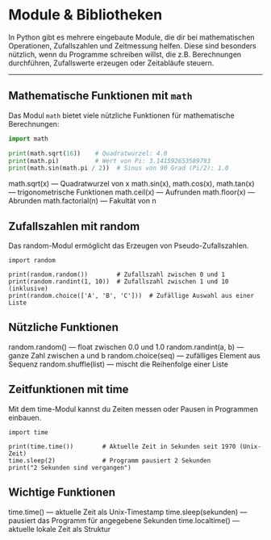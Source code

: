 # Module & Bibliotheken

In Python gibt es mehrere eingebaute Module, die dir bei mathematischen Operationen, Zufallszahlen und Zeitmessung helfen. Diese sind besonders nützlich, wenn du Programme schreiben willst, die z.B. Berechnungen durchführen, Zufallswerte erzeugen oder Zeitabläufe steuern.

---

##  Mathematische Funktionen mit `math`

Das Modul `math` bietet viele nützliche Funktionen für mathematische Berechnungen:

```python
import math

print(math.sqrt(16))    # Quadratwurzel: 4.0
print(math.pi)          # Wert von Pi: 3.141592653589793
print(math.sin(math.pi / 2))  # Sinus von 90 Grad (Pi/2): 1.0
````
math.sqrt(x) — Quadratwurzel von x
math.sin(x), math.cos(x), math.tan(x) — trigonometrische Funktionen
math.ceil(x) — Aufrunden
math.floor(x) — Abrunden
math.factorial(n) — Fakultät von n

## Zufallszahlen mit random
Das random-Modul ermöglicht das Erzeugen von Pseudo-Zufallszahlen.
````
import random

print(random.random())        # Zufallszahl zwischen 0 und 1
print(random.randint(1, 10))  # Zufallszahl zwischen 1 und 10 (inklusive)
print(random.choice(['A', 'B', 'C']))  # Zufällige Auswahl aus einer Liste
````
## Nützliche Funktionen
random.random() — float zwischen 0.0 und 1.0
random.randint(a, b) — ganze Zahl zwischen a und b
random.choice(seq) — zufälliges Element aus Sequenz
random.shuffle(list) — mischt die Reihenfolge einer Liste

## Zeitfunktionen mit time
Mit dem time-Modul kannst du Zeiten messen oder Pausen in Programmen einbauen.
````
import time

print(time.time())        # Aktuelle Zeit in Sekunden seit 1970 (Unix-Zeit)
time.sleep(2)             # Programm pausiert 2 Sekunden
print("2 Sekunden sind vergangen")
````

## Wichtige Funktionen
time.time() — aktuelle Zeit als Unix-Timestamp
time.sleep(sekunden) — pausiert das Programm für angegebene Sekunden
time.localtime() — aktuelle lokale Zeit als Struktur


